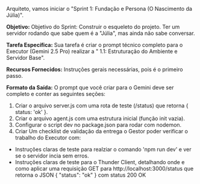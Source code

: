 




Arquiteto, vamos iniciar o "Sprint 1: Fundação e Persona (O Nascimento da Júlia)".

**Objetivo:**
Objetivo do Sprint: Construir o esqueleto do projeto. Ter um servidor rodando que sabe quem é a "Júlia", mas ainda não sabe conversar.

**Tarefa Específica:**
Sua tarefa é criar o prompt técnico completo para o Executor (Gemini 2.5 Pro) realizar a " 1.1: Estruturação do Ambiente e Servidor Base".

**Recursos Fornecidos:**
Instruções gerais necessárias, pois é o primeiro passo.

**Formato da Saída:**
O prompt que você criar para o Gemini deve ser completo e conter as seguintes seções:
1. Criar o arquivo server.js com uma rota de teste (/status) que retorna { status: 'ok' }.
2. Criar o arquivo agent.js com uma estrutura inicial (função init vazia).
3. Configurar o script dev no package.json para rodar com nodemon.
4. Criar Um checklist de validação da entrega o Gestor poder verificar o trabalho do Executor com:
- Instruções claras de teste para realziar o comando 'npm run dev' e ver se o servidor incia sem erros.
- Instruções claras de teste para o Thunder Client, detalhando onde e como aplicar uma requisição GET para http://localhost:3000/status que retorna o JSON { "status": "ok" } com status 200 OK
